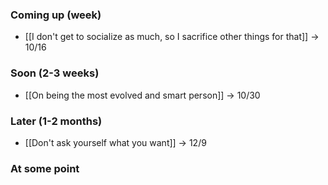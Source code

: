 ### Coming up (week)
- [[I don't get to socialize as much, so I sacrifice other things for that]] -> 10/16

### Soon (2-3 weeks)
- [[On being the most evolved and smart person]] -> 10/30

### Later (1-2 months)
- [[Don't ask yourself what you want]] -> 12/9 


### At some point 

